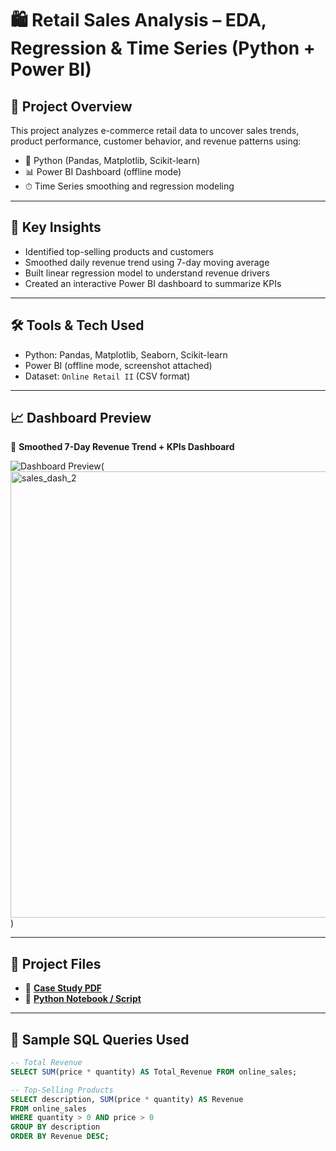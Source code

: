 # 🛍️ Retail Sales Analysis – EDA, Regression & Time Series (Python + Power BI)

## 📌 Project Overview

This project analyzes e-commerce retail data to uncover sales trends, product performance, customer behavior, and revenue patterns using:
- 🐍 Python (Pandas, Matplotlib, Scikit-learn)
- 📊 Power BI Dashboard (offline mode)
- ⏱ Time Series smoothing and regression modeling

---

## 🧠 Key Insights

- Identified top-selling products and customers
- Smoothed daily revenue trend using 7-day moving average
- Built linear regression model to understand revenue drivers
- Created an interactive Power BI dashboard to summarize KPIs

---

## 🛠️ Tools & Tech Used

- Python: Pandas, Matplotlib, Seaborn, Scikit-learn  
- Power BI (offline mode, screenshot attached)  
- Dataset: `Online Retail II` (CSV format)

---

## 📈 Dashboard Preview

📌 **Smoothed 7-Day Revenue Trend + KPIs Dashboard**

![Dashboard Preview](<img width="1201" height="673" alt="sales_dash_1" src="https://github.com/user-attachments/assets/7d045b8f-bd04-4252-b416-ce51f71c45c6" />)(<img width="1276" height="714" alt="sales_dash_2" src="https://github.com/user-attachments/assets/f4c72132-3af4-4584-b221-a90c87a406c8" />)


---

## 🔗 Project Files

- 📄 **[Case Study PDF](https://drive.google.com/file/d/12YcW3OOsJ6lVVHwHuaoh0UJovJGwtbNz/view?usp=drivesdk)**  
- 🧠 **[Python Notebook / Script](https://drive.google.com/file/d/1I8VYmxHGxR9aQRHc11isnUzi7B75r7QM/view?usp=drivesdk)**  

---

## 🧮 Sample SQL Queries Used

```sql
-- Total Revenue
SELECT SUM(price * quantity) AS Total_Revenue FROM online_sales;

-- Top-Selling Products
SELECT description, SUM(price * quantity) AS Revenue
FROM online_sales
WHERE quantity > 0 AND price > 0
GROUP BY description
ORDER BY Revenue DESC;
